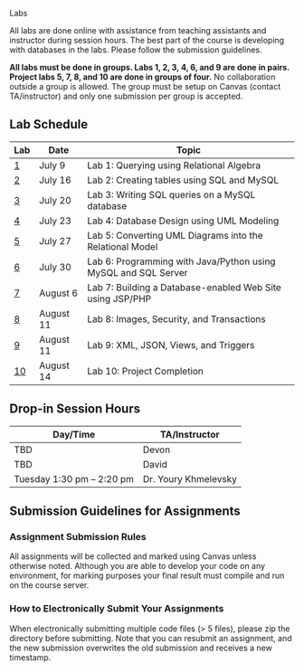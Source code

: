  Labs

All labs are done online with assistance from teaching assistants and instructor during session hours. The best part of the course is developing with databases in the labs. Please follow the submission guidelines.

**All labs must be done in groups. Labs 1, 2, 3, 4, 6, and 9 are done in pairs. Project labs 5, 7, 8, and 10 are done in groups of four.** No collaboration outside a group is allowed. The group must be setup on Canvas (contact TA/instructor) and only one submission per group is accepted.

## Lab Schedule
|  Lab  |  Date  |  Topic  |
|----|------|-------|
| [1](lab1) | July 9 | Lab 1: Querying using Relational Algebra |
| [2](lab2) | July 16 | Lab 2: Creating tables using SQL and MySQL |
| [3](lab3) | July 20 | Lab 3: Writing SQL queries on a MySQL database |
| [4](lab4) | July 23 | Lab 4: Database Design using UML Modeling |
| [5](lab5) | July 27 | Lab 5: Converting UML Diagrams into the Relational Model |
| [6](lab6) | July 30 | Lab 6: Programming with Java/Python using MySQL and SQL Server |
| [7](lab7) | August 6 | Lab 7: Building a Database-enabled Web Site using JSP/PHP |
| [8](lab8) | August 11 | Lab 8: Images, Security, and Transactions |
| [9](lab9) | August 11 | Lab 9: XML, JSON, Views, and Triggers |
| [10](lab10) | August 14 | Lab 10: Project Completion |

## Drop-in Session Hours
| Day/Time |  TA/Instructor |
|----------|----------------|
| TBD | Devon |
| TBD | David |
| Tuesday 1:30 pm – 2:20 pm | Dr. Youry Khmelevsky |

## Submission Guidelines for Assignments

### Assignment Submission Rules
All assignments will be collected and marked using Canvas unless otherwise noted.
Although you are able to develop your code on any environment, for marking purposes your final result must compile and run on the course server.

### How to Electronically Submit Your Assignments
When electronically submitting multiple code files (> 5 files), please zip the directory before submitting.
Note that you can resubmit an assignment, and the new submission overwrites the old submission and receives a new timestamp.
